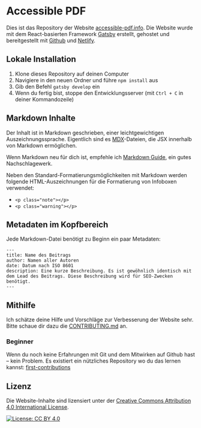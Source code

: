 # Accessible PDF

Dies ist das Repository der Website [accessible-pdf.info](https://accessible-pdf.info/de). Die Website wurde mit dem React-basierten Framework [Gatsby](https://www.gatsbyjs.com/) erstellt, gehostet und bereitgestellt mit [Github](https://github.com/) und [Netlify](https://www.netlify.com/). 

## Lokale Installation

1. Klone dieses Repository auf deinen Computer
2. Navigiere in den neuen Ordner und führe `npm install` aus
3. Gib den Befehl `gatsby develop` ein
4. Wenn du fertig bist, stoppe den Entwicklungsserver (mit `Ctrl + C` in deiner Kommandozeile)

## Markdown Inhalte

Der Inhalt ist in Markdown geschrieben, einer leichtgewichtigen Auszeichnungssprache. Eigentlich sind es [MDX](https://mdxjs.com/)-Dateien, die JSX innerhalb von Markdown ermöglichen.

Wenn Markdown neu für dich ist, empfehle ich [Markdown Guide](https://www.markdownguide.org/), ein gutes Nachschlagewerk.

Neben den Standard-Formatierungsmöglichkeiten mit Markdown werden folgende HTML-Auszeichnungen für die Formatierung von Infoboxen verwendet:

- `<p class="note"></p>`
- `<p class="warning"></p>`

## Metadaten im Kopfbereich

Jede Markdown-Datei benötigt zu Beginn ein paar Metadaten:

```
---
title: Name des Beitrags
author: Namen aller Autoren
date: Datum nach ISO 8601
description: Eine kurze Beschreibung. Es ist gewöhnlich identisch mit dem Lead des Beitrags. Diese Beschreibung wird für SEO-Zwecken benötigt.
---
```

## Mithilfe

Ich schätze deine Hilfe und Vorschläge zur Verbesserung der Website sehr. Bitte schaue dir dazu die [CONTRIBUTING.md](CONTRIBUTING.md#de) an.

### Beginner

Wenn du noch keine Erfahrungen mit Git und dem Mitwirken auf Github hast – kein Problem. Es existiert ein nützliches Repository wo du das lernen kannst: [first-contributions](https://github.com/firstcontributions/first-contributions)

## Lizenz

Die Website-Inhalte sind lizensiert unter der [Creative Commons Attribution 4.0 International License](http://creativecommons.org/licenses/by/4.0/).

[![License: CC BY 4.0](https://img.shields.io/badge/License-CC%20BY%204.0-lightgrey.svg)](https://creativecommons.org/licenses/by/4.0/)
